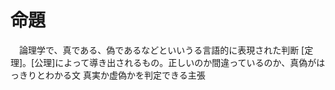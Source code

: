 # 命題
　論理学で、真である、偽であるなどといいうる言語的に表現された判断 
 [定理]。[公理]によって導き出されるもの。正しいのか間違っているのか、真偽がはっきりとわかる文
 真実か虚偽かを判定できる主張
